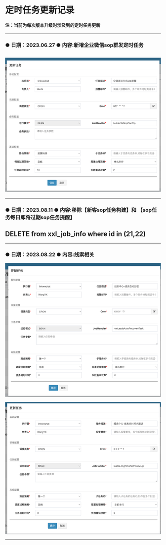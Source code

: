 # **定时任务更新记录**
#### 注：当前为每次版本升级时涉及到的定时任务更新

---
### ● 日期：2023.06.27   ● 内容:新增企业微信sop群发定时任务
![img.png](img.png)
---

---
### ● 日期：2023.08.11   ● 内容:移除【新客sop任务构建】和 【sop任务每日即将过期sop任务提醒】
DELETE from xxl_job_info where id in (21,22)
---

---
### ● 日期：2023.08.22   ● 内容:线索相关
![img_1.png](img_1.png)

![img_2.png](img_2.png)

---
